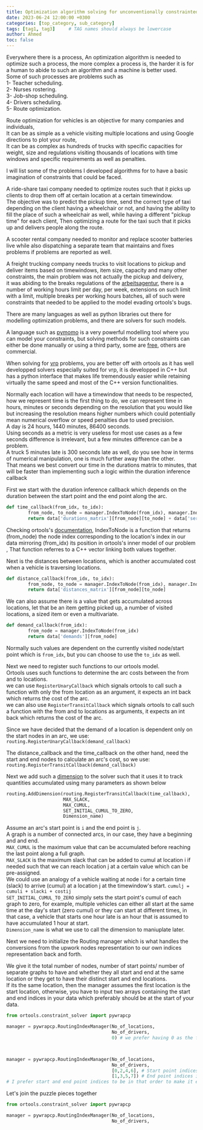 ```yaml
---
title: Optimization algorithm solving for unconventionally constrainted problems
date: 2023-06-24 12:00:00 +0300
categories: [top_category, sub_category]
tags: [tag1, tag3]     # TAG names should always be lowercase
author: Ahmed
toc: false
---
```

Everywhere there is a process, An optimization algorithm is needed to optimize such a process, the more complex a process is, the harder it is for a human to abide to such an algorithm and a machine is better used.  
Some of such processes are problems such as  
1- Teacher scheduling.  
2- Nurses rostering.  
3- Job-shop scheduling.  
4- Drivers scheduling.  
5- Route optimization.  

Route optimization for vehicles is an objective for many companies and individuals,  
It can be as simple as a vehicle visiting multiple locations and using Google directions to plot your route,  
It can be as complex as hundreds of trucks with specific capacities for weight, size and regulations visiting thousands of locations with time windows and specific requirements as well as penalties.  

I will list some of the problems I developed algorithms for to have a basic imagination of constraints that could be faced.  
  
A ride-share taxi company needed to optimize routes such that it picks up clients to drop them off at certain location at a certain timewindow.  
The objective was to predict the pickup time, send the correct type of taxi depending on the client having a wheelchair or not, and having the ability to fill the place of such a wheelchair as well, while having a different "pickup time" for each client, Then optimizing a route for the taxi such that it picks up and delivers people along the route.  

A scooter rental company needed to monitor and replace scooter batteries live while also dispatching a separate team that maintains and fixes problems if problems are reported as well.

A freight trucking company needs trucks to visit locations to pickup and deliver items based on timewindows, item size, capacity and many other constraints, the main problem was not actually the pickup and delivery,  
it was abiding to the breaks regulations of the [arbeitsagentur](https://www.arbeitsagentur.de/fuer-menschen-aus-dem-ausland/auslaendische-fachkraefte/saisonarbeit-in-deutschland/arbeitsrecht), there is a number of working hours limit per day, per week, extensions on such limit with a limit, multiple breaks per working hours batches, all of such were constraints that needed to be applied to the model evading ortools's bugs.  

There are many languages as well as python libraries out there for modelling optimization problems, and there are solvers for such models.

A language such as [pymomo](https://pyomo.readthedocs.io/en/stable/) is a very powerful modelling tool where you can model your constraints, but solving methods for such constraints can either be done manually or using a third party, some are [free](https://pyomo.readthedocs.io/en/stable/contributed_packages/index.html), others are commercial.

When solving for [vrp](https://en.wikipedia.org/wiki/Vehicle_routing_problem) problems, you are better off with ortools as it has well developped solvers especially suited for vrp, it is developped in C++ but has a python interface that makes life tremendously easier while retaining virtually the same speed and most of the C++ version functionalities.


Normally each location will have a timewindow that needs to be respected, how we represent time is the first thing to do, we can represent time in hours, minutes or seconds depending on the resolution that you would like but increasing the resolution means higher numbers which could potentially mean numerical overflow or speed penalties due to used precision.  
A day is 24 hours, 1440 minutes, 86400 seconds.  
Using seconds as a metric is very useless for most use cases as a few seconds difference is irrelevant, but a few minutes difference can be a problem.  
A truck 5 minutes late is 300 seconds late as well, do you see how in terms of numerical manipulation, one is much further away than the other.  
That means we best convert our time in the durations matrix to minutes, that will be faster than implementing such a logic within the duration inference callback 

First we start with the duration inference callback which depends on the duration between the start point and the end point along the arc.  
```python
def time_callback(from_idx, to_idx):
        from_node, to_node = manager.IndexToNode(from_idx), manager.IndexToNode(to_idx)
        return data['durations_matrix'][from_node][to_node] + data['service_times'][from_node]
```
Checking ortools's [documentation](https://github.com/google/or-tools/blob/v9.4/ortools/constraint_solver/routing_index_manager.h#L92), IndexToNode is a function that returns (from_node) the node index corresponding to the location's index in our data mirroring (from_idx) its position in ortools's inner model of our problem  , That function referres to a C++ vector linking both values together.

Next is the distances between locations, which is another accumulated cost when a vehicle is traversing locations.
```python
def distance_callback(from_idx, to_idx):
        from_node, to_node = manager.IndexToNode(from_idx), manager.IndexToNode(to_idx)
        return data['distances_matrix'][from_node][to_node]
```
We can also assume there is a value that gets accumulated across locations, let that be an item getting picked up, a number of visited locations, a sized item or even a multivariate. 

```python
def demand_callback(from_idx):
        from_node = manager.IndexToNode(from_idx)
        return data['demands'][from_node]
```

Normally such values are dependent on the currently visited node/start point which is `from_idx`, but you can choose to use the `to_idx` as well.  

Next we need to register such functions to our ortools model.   
Ortools uses such functions to determine the arc costs between the from and to locations.  
we can use `RegisterUnaryCallback` which signals ortools to call such a function with only the from location as an argument, it expects an int back which returns the cost of the arc.  
we can also use `RegisterTransitCallback` which signals ortools to call such a function with the from and to locations as arguments, it expects an int back which returns the cost of the arc.  

Since we have decided that the demand of a location is dependent only on the start nodes in an arc, we use:  
`routing.RegisterUnaryCallback(demand_callback)`

The distance_callback and the time_callback on the other hand, need the start and end nodes to calculate an arc's cost, so we use: `routing.RegisterTransitCallback(demand_callback)`

Next we add such a [dimension](https://developers.google.com/optimization/routing/dimensions) to the solver such that it uses it to track quantities accumulated using many parameters as shown below
```python
routing.AddDimension(routing.RegisterTransitCallback(time_callback),
                     MAX_SLACK,
                     MAX_CUMUL,
                     SET_INITIAL_CUMUL_TO_ZERO,
                     Dimension_name)
```
Assume an arc's start point is `i` and the end point is `j`.  
A graph is a number of connected arcs, in our case, they have a beginning and and end.  
`MAX_CUMUL` is the maximum value that can be accumulated before reaching the last point along a full graph.  
`MAX_SLACK` is the maximum slack that can be added to cumul at location i if needed such that we can reach location j at a certain value which can be pre-assigned.  
We could use an analogy of a vehicle waiting at node i for a certain time (slack) to arrive (cumul) at a location j at the timewindow's start. `cumulj = cumuli + slacki + costij`   
`SET_INITIAL_CUMUL_TO_ZERO` simply sets the start point's cumul of each graph to zero, for example, multiple vehicles can either all start at the same time at the day's start (zero cumul) or they can start at different times, in that case, a vehicle that starts one hour late is an hour that is assumed to have accumulated 1 hour at start.  
`Dimension_name` is what we use to call the dimension to maniuplate later.  

Next we need to initialize the Routing manager which is what handles the conversions from the upwork nodes representation to our own indices representation back and forth.  

We give it the total number of nodes, number of start points/ number of separate graphs to have and whether they all start and end at the same location or they get to have their distinct start and end locations.  
If its the same location, then the manager assumes the first location is the start location, otherwise, you have to input two arrays containing the start and end indices in your data which preferably should be at the start of your data.
```python
from ortools.constraint_solver import pywrapcp

manager = pywrapcp.RoutingIndexManager(No_of_locations,
                                       No_of_drivers,
                                       0) # we prefer having 0 as the first index as the start of all graphs.



manager = pywrapcp.RoutingIndexManager(No_of_locations,
                                       No_of_drivers,
                                       [0,2,4,6], # Start point indices in our data.
                                       [1,3,5,7]) # End point indices in our data.
# I prefer start and end point indices to be in that order to make it easier for me when preparing the data, but there is no governing rule.
```





Let's join the puzzle pieces together
```python
from ortools.constraint_solver import pywrapcp

manager = pywrapcp.RoutingIndexManager(No_of_locations,
                                       No_of_drivers,


```